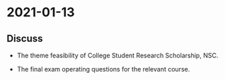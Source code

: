 # 2021-01-13
## Discuss
* The theme feasibility of College Student Research Scholarship, NSC.

* The final exam operating questions for the relevant course.
